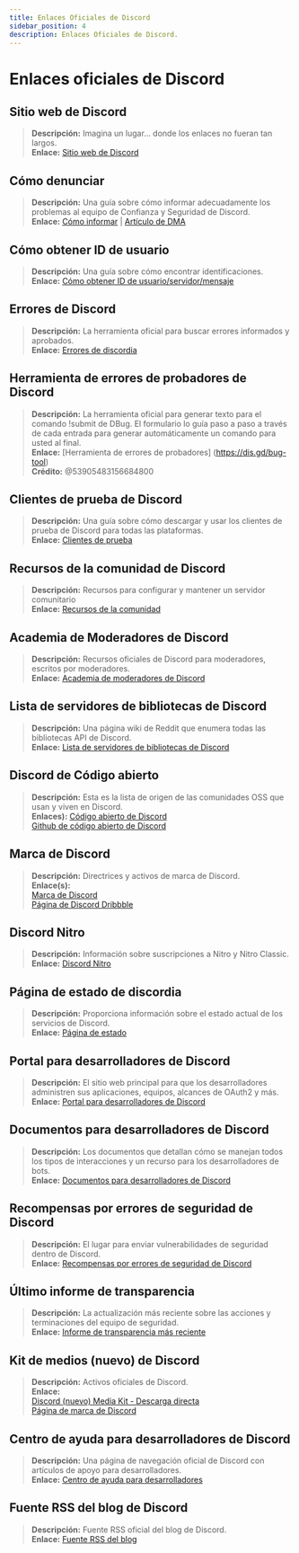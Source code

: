 ```yaml
---
title: Enlaces Oficiales de Discord
sidebar_position: 4
description: Enlaces Oficiales de Discord.
---
```

# Enlaces oficiales de Discord

## **Sitio web de Discord**

> **Descripción:** Imagina un lugar… donde los enlaces no fueran tan largos. <br/>
**Enlace:** [Sitio web de Discord](https://dis.gd/)

## **Cómo denunciar**

> **Descripción:** Una guía sobre cómo informar adecuadamente los problemas al equipo de Confianza y Seguridad de Discord. <br/>
**Enlace:** [Cómo informar](https://dis.gd/howtoreport) | [Artículo de DMA](https://discord.com/moderation/360058643194-104:-How-to-Report-Content-to-Discord)

## **Cómo obtener ID de usuario**

> **Descripción:** Una guía sobre cómo encontrar identificaciones. <br/>
**Enlace:** [Cómo obtener ID de usuario/servidor/mensaje](https://dis.gd/findmyid)

## **Errores de Discord**

> **Descripción:** La herramienta oficial para buscar errores informados y aprobados. <br/>
**Enlace:** [Errores de discordia](https://bugs.discord.com/)

## **Herramienta de errores de probadores de Discord**

> **Descripción:** La herramienta oficial para generar texto para el comando !submit de DBug. El formulario lo guía paso a paso a través de cada entrada para generar automáticamente un comando para usted al final. <br/>
**Enlace:** [Herramienta de errores de probadores] (https://dis.gd/bug-tool) <br/>
**Crédito:** @53905483156684800

## **Clientes de prueba de Discord**

> **Descripción:** Una guía sobre cómo descargar y usar los clientes de prueba de Discord para todas las plataformas. <br/>
**Enlace:** [Clientes de prueba](https://support.discord.com/hc/en-us/articles/360035675191-Discord-Testing-Clients)

## **Recursos de la comunidad de Discord**

> **Descripción:** Recursos para configurar y mantener un servidor comunitario <br/>
**Enlace:** [Recursos de la comunidad](https://discord.com/community) <br/>

## **Academia de Moderadores de Discord**

> **Descripción:** Recursos oficiales de Discord para moderadores, escritos por moderadores. <br/>
**Enlace:** [Academia de moderadores de Discord](https://dis.gd/moderation)

## **Lista de servidores de bibliotecas de Discord**

> **Descripción:** Una página wiki de Reddit que enumera todas las bibliotecas API de Discord. <br/>
**Enlace:** [Lista de servidores de bibliotecas de Discord](https://www.reddit.com/r/discordapp/wiki/developers)

## **Discord de Código abierto**

> **Descripción:** Esta es la lista de origen de las comunidades OSS que usan y viven en Discord. <br/>
**Enlaces):**
[Código abierto de Discord](https://discord.com/open-source) <br/>
[Github de código abierto de Discord](https://github.com/discord/discord-open-source)

## **Marca de Discord**

> **Descripción:** Directrices y activos de marca de Discord. <br/>
**Enlace(s):** <br/>
[Marca de Discord](https://discord.com/branding) <br/>
[Página de Discord Dribbble](https://discord.design/)

## **Discord Nitro**

> **Descripción:** Información sobre suscripciones a Nitro y Nitro Classic. <br/>
**Enlace:** [Discord Nitro](https://dis.gd/nitro)

## **Página de estado de discordia**

> **Descripción:** Proporciona información sobre el estado actual de los servicios de Discord. <br/>
**Enlace:** [Página de estado](https://dis.gd/status)

## **Portal para desarrolladores de Discord**

> **Descripción:** El sitio web principal para que los desarrolladores administren sus aplicaciones, equipos, alcances de OAuth2 y más. <br/>
**Enlace:** [Portal para desarrolladores de Discord](https://discord.com/developers/)

## **Documentos para desarrolladores de Discord**

> **Descripción:** Los documentos que detallan cómo se manejan todos los tipos de interacciones y un recurso para los desarrolladores de bots. <br/>
**Enlace:** [Documentos para desarrolladores de Discord](https://discord.dev/)

## **Recompensas por errores de seguridad de Discord**

> **Descripción:** El lugar para enviar vulnerabilidades de seguridad dentro de Discord. <br/>
**Enlace:** [Recompensas por errores de seguridad de Discord](https://discord.com/security)

## **Último informe de transparencia**

> **Descripción:** La actualización más reciente sobre las acciones y terminaciones del equipo de seguridad. <br/>
**Enlace:** [Informe de transparencia más reciente](https://discord.com/blog/discord-transparency-report-h1-2021)

## **Kit de medios (nuevo) de Discord**

> **Descripción:** Activos oficiales de Discord. <br/>
**Enlace:** <br/>
[Discord (nuevo) Media Kit - Descarga directa](https://www.dropbox.com/sh/nabhhaq7kt59exr/AAB7U3f2pW-Jmvdul0yy7o-ia?dl=1) <br/>
[Página de marca de Discord](https://discord.com/branding)

## **Centro de ayuda para desarrolladores de Discord**

> **Descripción:** Una página de navegación oficial de Discord con artículos de apoyo para desarrolladores. <br/>
**Enlace:** [Centro de ayuda para desarrolladores](https://support-dev.discord.com)

## **Fuente RSS del blog de Discord**

> **Descripción:** Fuente RSS oficial del blog de Discord. <br/>
**Enlace:** [Fuente RSS del blog](https://discord.com/blog/rss.xml)
